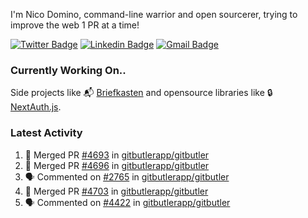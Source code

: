 
I'm Nico Domino, command-line warrior and open sourcerer, trying to improve the web 1 PR at a time!

[![Twitter Badge](https://img.shields.io/badge/-@ndom91-1ca0f1?style=flat-square&labelColor=1ca0f1&logo=twitter&logoColor=white&link=https://twitter.com/ndom91)](https://twitter.com/ndom91) [![Linkedin Badge](https://img.shields.io/badge/-ndom91-blue?style=flat-square&logo=Linkedin&logoColor=white&link=https://www.linkedin.com/in/ndom91/)](https://www.linkedin.com/in/ndom91/) [![Gmail Badge](https://img.shields.io/badge/-yo@ndo.dev-c14438?style=flat-square&logo=mail.ru&logoColor=white&link=mailto:yo@ndo.dev)](mailto:yo@ndo.dev)

### Currently Working On..

Side projects like 📬 [Briefkasten](https://briefkastenhq.com) and opensource libraries like 🔒 [NextAuth.js](https://github.com/nextauthjs/next-auth).

<!--START_SECTION_PROFILE_VIEWS:readme-info-->
<!--END_SECTION_PROFILE_VIEWS:readme-info-->

<!--START_SECTION_DAILY_COMMIT:readme-info-->
<!--END_SECTION_DAILY_COMMIT:readme-info-->

<!--START_SECTION_WEEKLY_COMMIT:readme-info-->
<!--END_SECTION_WEEKLY_COMMIT:readme-info-->

### Latest Activity

<!--START_SECTION:activity-->
1. 🎉 Merged PR [#4693](https://github.com/gitbutlerapp/gitbutler/pull/4693) in [gitbutlerapp/gitbutler](https://github.com/gitbutlerapp/gitbutler)
2. 🎉 Merged PR [#4696](https://github.com/gitbutlerapp/gitbutler/pull/4696) in [gitbutlerapp/gitbutler](https://github.com/gitbutlerapp/gitbutler)
3. 🗣 Commented on [#2765](https://github.com/gitbutlerapp/gitbutler/issues/2765#issuecomment-2293242342) in [gitbutlerapp/gitbutler](https://github.com/gitbutlerapp/gitbutler)
4. 🎉 Merged PR [#4703](https://github.com/gitbutlerapp/gitbutler/pull/4703) in [gitbutlerapp/gitbutler](https://github.com/gitbutlerapp/gitbutler)
5. 🗣 Commented on [#4422](https://github.com/gitbutlerapp/gitbutler/issues/4422#issuecomment-2293193724) in [gitbutlerapp/gitbutler](https://github.com/gitbutlerapp/gitbutler)
<!--END_SECTION:activity-->
